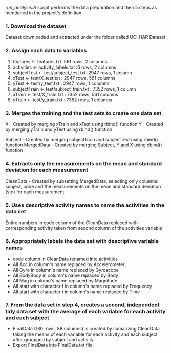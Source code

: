 *run_analysis.R* script performs the data preparation and then 5 steps as mentioned in the project's definition.

### 1. Download the dataset
Dataset downloaded and extracted under the folder called UCI HAR Dataset

### 2. Assign each data to variables
1. features <- features.txt :561 rows, 2 columns
2. activities <- activity_labels.txt :6 rows, 2 columns
3. subjectTest <- test/subject_test.txt :2947 rows, 1 column
4. xTest <- test/X_test.txt : 2947 rows, 561 columns
5. yTest <- test/y_test.txt : 2947 rows, 1 columns
6. subjectTrain <- test/subject_train.txt : 7352 rows, 1 column
7. xTrain <- test/X_train.txt : 7352 rows, 561 columns
8. yTrain <- test/y_train.txt : 7352 rows, 1 columns

### 3. Merges the training and the test sets to create one data set

X - Created by merging xTrain and xTest using rbind() function
Y - Created by merging yTrain and yTest using rbind() function

Subject - Created by merging subjectTrain and subjectTest using rbind() function
MergedData - Created by merging Subject, Y and X using cbind() function

### 4. Extracts only the measurements on the mean and standard deviation for each measurement
CleanData - Created by subsetting MergedData, selecting only columns: subject, code and the measurements on the mean and standard deviation (std) for each measurement

### 5. Uses descriptive activity names to name the activities in the data set
Entire numbers in code column of the CleanData replaced with corresponding activity taken from second column of the activities variable

### 6. Appropriately labels the data set with descriptive variable names
* code column in CleanData renamed into activities
* All Acc in column's name replaced by Accelerometer
* All Gyro in column's name replaced by Gyroscope
* All BodyBody in column's name replaced by Body
* All Mag in column's name replaced by Magnitude
* All start with character f in column's name replaced by Frequency
* All start with character t in column's name replaced by Time

### 7. From the data set in step 4, creates a second, independent tidy data set with the average of each variable for each activity and each subject
* FinalData (180 rows, 88 columns) is created by sumarizing CleanData taking the means of each variable for each activity and each subject, after groupped by subject and activity.
* Export FinalData into FinalData.txt file.